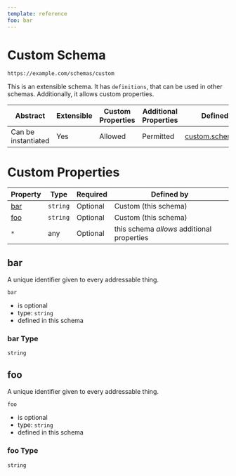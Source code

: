 ```yaml
---
template: reference
foo: bar
---
```


# Custom Schema

```
https://example.com/schemas/custom
```

This is an extensible schema. It has `definitions`, that can be used in other schemas. Additionally, it allows custom properties.

| Abstract | Extensible | Custom Properties | Additional Properties | Defined In |
|----------|------------|-------------------|-----------------------|------------|
| Can be instantiated | Yes | Allowed | Permitted | [custom.schema.json](custom.schema.json) |

# Custom Properties

| Property | Type | Required | Defined by |
|----------|------|----------|------------|
| [bar](#bar) | `string` | Optional | Custom (this schema) |
| [foo](#foo) | `string` | Optional | Custom (this schema) |
| `*` | any | Optional | this schema *allows* additional properties |

## bar

A unique identifier given to every addressable thing.

`bar`
* is optional
* type: `string`
* defined in this schema

### bar Type


`string`






## foo

A unique identifier given to every addressable thing.

`foo`
* is optional
* type: `string`
* defined in this schema

### foo Type


`string`





